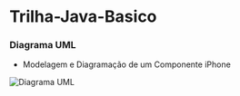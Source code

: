 # Trilha-Java-Basico

### Diagrama UML

- Modelagem e Diagramação de um Componente iPhone

![Diagrama UML](https://github.com/user-attachments/assets/e421ba74-67d4-4aa1-88ca-77d95d492496)
